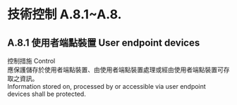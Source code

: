 # 技術控制 A.8.1~A.8.
## A.8.1 使用者端點裝置 User endpoint devices
控制措施 Control<br>
應保護儲存於使用者端點裝置、由使用者端點裝置處理或經由使用者端點裝置可存取之資訊。<br>
Information stored on, processed by or accessible via user endpoint devices shall be protected.<br>
